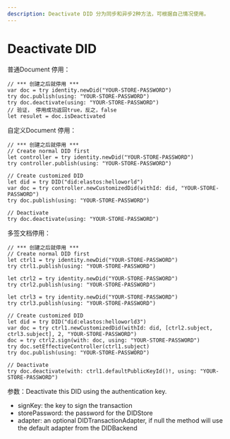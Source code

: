 ```yaml
---
description: Deactivate DID 分为同步和异步2种方法，可根据自己情况使用。
---
```


# Deactivate DID

普通Document 停用：

```
// *** 创建之后就停用 ***
var doc = try identity.newDid("YOUR-STORE-PASSWORD")
try doc.publish(using: "YOUR-STORE-PASSWORD")
try doc.deactivate(using: "YOUR-STORE-PASSWORD")
// 验证， 停用成功返回true，反之，false
let resulet = doc.isDeactivated
```

自定义Document 停用：

```
// *** 创建之后就停用 ***
// Create normal DID first
let controller = try identity.newDid("YOUR-STORE-PASSWORD")
try controller.publish(using: "YOUR-STORE-PASSWORD")

// Create customized DID
let did = try DID("did:elastos:helloworld")
var doc = try controller.newCustomizedDid(withId: did, "YOUR-STORE-PASSWORD")
try doc.publish(using: "YOUR-STORE-PASSWORD")

// Deactivate
try doc.deactivate(using: "YOUR-STORE-PASSWORD")
```

多签文档停用：

```
// *** 创建之后就停用 ***
// Create normal DID first
let ctrl1 = try identity.newDid("YOUR-STORE-PASSWORD")
try ctrl1.publish(using: "YOUR-STORE-PASSWORD")

let ctrl2 = try identity.newDid("YOUR-STORE-PASSWORD")
try ctrl2.publish(using: "YOUR-STORE-PASSWORD")

let ctrl3 = try identity.newDid("YOUR-STORE-PASSWORD")
try ctrl3.publish(using: "YOUR-STORE-PASSWORD")

// Create customized DID
let did = try DID("did:elastos:helloworld3")
var doc = try ctrl1.newCustomizedDid(withId: did, [ctrl2.subject, ctrl3.subject], 2, "YOUR-STORE-PASSWORD")
doc = try ctrl2.sign(with: doc, using: "YOUR-STORE-PASSWORD")
try doc.setEffectiveController(ctrl1.subject)
try doc.publish(using: "YOUR-STORE-PASSWORD")

// Deactivate
try doc.deactivate(with: ctrl1.defaultPublicKeyId()!, using: "YOUR-STORE-PASSWORD")
```

参数：Deactivate this DID using the authentication key.

* signKey: the key to sign the transaction
* storePassword: the password for the DIDStore
* adapter: an optional DIDTransactionAdapter, if null the method will use the default adapter from the DIDBackend
